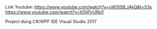 Link Youtube:
https://www.youtube.com/watch?v=uW3ISB_lAkQ&t=53s
https://www.youtube.com/watch?v=XI5jPirURpY

Project dùng C#/WPF
IDE Visual Studio 2017
